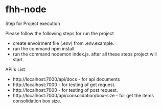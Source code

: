 # fhh-node

Step for Project execution

Please follow the following steps for run the project
  - create envoirment file (.env) from .env.example.
  - run the command npm install.
  - run the command nodemon index.js.
after all these steps project will start.

API's List
 - http://localhost:7000/api/docs - for api documents
 - http://localhost:7000 - for testing of get request.
 - http://localhost:7000 - for testing of post request.
 - http://localhost:7000/api/consolidation/box-size - for get the items consolidation box size. 
